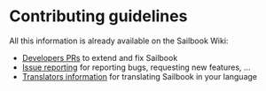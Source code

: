 # Contributing guidelines

All this information is already available on the Sailbook Wiki:
- [Developers PRs](https://github.com/DylanVanAssche/harbour-sailbook/wiki/Developers) to extend and fix Sailbook
- [Issue reporting](https://github.com/DylanVanAssche/harbour-sailbook/wiki/Bug-reports) for reporting bugs, requesting new features, ...
- [Translators information](https://github.com/DylanVanAssche/harbour-sailbook/wiki/Translators) for translating Sailbook in your language
